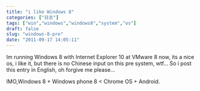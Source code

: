 ```yaml
---
title: "i like Windows 8"
categories: ["日志"]
tags: ["win","windows","windows8","system","os"]
draft: false
slug: "windows-8-pre"
date: "2011-09-17 14:05:11"
---
```


Im running Windows 8 with Internet Explorer 10 at VMware 8 now, its a nice os, i like it, but there is no Chinese input on this pre system, wtf... So i post this entry in English, oh forgive me please...

IMO,Windows 8 + Windows phone 8 < Chrome OS + Android.

